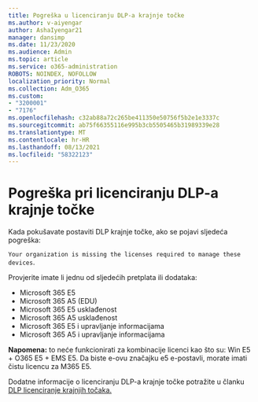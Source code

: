 ```yaml
---
title: Pogreška u licenciranju DLP-a krajnje točke
ms.author: v-aiyengar
author: AshaIyengar21
manager: dansimp
ms.date: 11/23/2020
ms.audience: Admin
ms.topic: article
ms.service: o365-administration
ROBOTS: NOINDEX, NOFOLLOW
localization_priority: Normal
ms.collection: Adm_O365
ms.custom:
- "3200001"
- "7176"
ms.openlocfilehash: c32ab88a72c265be411350e50756f5b2e1e3337c
ms.sourcegitcommit: ab75f66355116e995b3cb5505465b31989339e28
ms.translationtype: MT
ms.contentlocale: hr-HR
ms.lasthandoff: 08/13/2021
ms.locfileid: "58322123"
---
```

# <a name="endpoint-dlp-licensing-error"></a>Pogreška pri licenciranju DLP-a krajnje točke

Kada pokušavate postaviti DLP krajnje točke, ako se pojavi sljedeća pogreška:

`Your organization is missing the licenses required to manage these devices`.

Provjerite imate li jednu od sljedećih pretplata ili dodataka:

- Microsoft 365 E5
- Microsoft 365 A5 (EDU)
- Microsoft 365 E5 usklađenost
- Microsoft 365 A5 usklađenost
- Microsoft 365 E5 i upravljanje informacijama
- Microsoft 365 A5 i upravljanje informacijama

**Napomena:** to neće funkcionirati za kombinacije licenci kao što su: Win E5 + O365 E5 + EMS E5. Da biste e-ovu značajku e5 e-postavli, morate imati čistu licencu za M365 E5.

Dodatne informacije o licenciranju DLP-a krajnje točke potražite u članku [DLP licenciranje krajnjih točaka.](https://docs.microsoft.com/microsoft-365/compliance/endpoint-dlp-getting-started#onboarding-devices-into-device-management)
